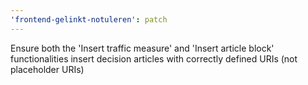 ```yaml
---
'frontend-gelinkt-notuleren': patch
---
```


Ensure both the 'Insert traffic measure' and 'Insert article block' functionalities insert decision articles with correctly defined URIs (not placeholder URIs)
